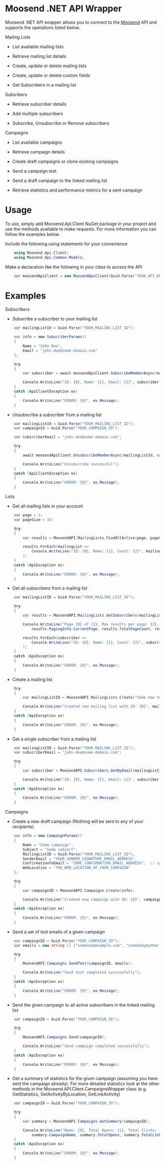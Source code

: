 Moosend .NET API Wrapper
=======

Moosend .NET API wrapper allows you to connect to the [Moosend](http://www.moosend.com) API and supports the operations listed below.

Mailing Lists

- List available mailing lists

- Retrieve mailing list details

- Create, update or delete mailing lists

- Create, update or delete custom fields

- Get Subscribers in a mailing list

Subsribers

- Retrieve subscriber details

- Add multiple subscribers

- Subscribe, Unsubscribe or Remove subscribers

Campaigns 

- List available campaigns

- Retrieve campaign details

- Create draft campaigns or clone existing campaigns

- Send a campaign test

- Send a draft campaign to the linked mailing list

- Retrieve statistics and performance metrics for a sent campaign



Usage
=======

To use, simply add Moosend.Api.Client NuGet package in your project and use the methods available to make requests. For more information you can follow the examples below.

Include the following using statements for your convenience

```c#
	using Moosend.Api.Client;
	using Moosend.Api.Common.Models;
```

Make a declaration like the following in your class to access the API

```c#
	var moosendApiClient = new MoosendApiClient(Guid.Parse("YOUR_API_KEY"));
```

Examples
=======

Subscribers

- Subscribe a subscriber to your mailing list

```c#
    var mailingListId = Guid.Parse("YOUR_MAILING_LIST_ID");

    var info = new SubscriberParams()
    {
        Name = "John Doe",
        Email = "john.doe@some-domain.com"
    };

    try
    {
        var subscriber = await moosendApiClient.SubscribeMemberAsync(mailingListId, info).ConfigureAwait(false);

        Console.WriteLine("ID: {0}, Name: {1}, Email: {2}", subscriber.Id, subscriber.Name, subscriber.Email);
    }
    catch (ApiClientException ex)
    {
        Console.WriteLine("ERROR: {0}", ex.Message);
    }
```

- Unsubscribe a subscriber from a mailing list

```c#
    var mailingListId = Guid.Parse("YOUR_MAILING_LIST_ID");
    var campaignId = Guid.Parse("YOUR_CAMPAIGN_ID");

    var subscriberEmail = "john.doe@some-domain.com";

    try
    {
        await moosendApiClient.UnsubscribeMemberAsync(mailingListId, campaignId, subscriberEmail).ConfigureAwait(false);

        Console.WriteLine("Unsubscribe successful");
    }
    catch (ApiClientException ex)
    {
        Console.WriteLine("ERROR: {0}", ex.Message);
    }
```

Lists

- Get all mailing lists in your account

```c#
    var page = 1;
    var pageSize = 10;

    try
    {
        var results = MoosendAPI.MailingLists.FindAllActive(page, pageSize);

        results.ForEach(mailingList =>
            Console.WriteLine("ID: {0}, Name: {1}, Count: {2}", mailingList.ID, mailingList.Name, mailingList.ActiveMemberCount)
        );
    }
    catch (ApiException ex)
    {
        Console.WriteLine("ERROR: {0}", ex.Message);
    }
```

- Get all subscribers from a mailing list

```c#
    var mailingListID = Guid.Parse("YOUR_MAILING_LIST_ID");

    try
    {
        var results = MoosendAPI.MailingLists.GetSubscribers(mailingListID, SubscribeType.Subscribed);

        Console.WriteLine("Page {0} of {1}, Max results per page: {2}, Total results: {3}", 
            results.PagingInfo.CurrentPage, results.TotalPageCount, results.PagingInfo.PageSize, results.TotalResults);

        results.ForEach(subscriber =>
            Console.WriteLine("ID: {0}, Name: {1}, Count: {2}", subscriber.ID, subscriber.Name, subscriber.Email)
        );
    }
    catch (ApiException ex)
    {
        Console.WriteLine("ERROR: {0}", ex.Message);
    }
```

- Create a mailing list

```c#
    try
    {
        var mailingListID = MoosendAPI.MailingLists.Create("Some new test list");

        Console.WriteLine("Created new mailing list with ID: {0}", mailingListID);
    }
    catch (ApiException ex)
    {
        Console.WriteLine("ERROR: {0}", ex.Message);
    }
```

- Get a single subscriber from a mailing list

```c#
    var mailingListID = Guid.Parse("YOUR_MAILING_LIST_ID");
    var subscriberEmail = "john.doe@some-domain.com";

    try
    {
        var subscriber = MoosendAPI.Subscribers.GetByEmail(mailingListID, subscriberEmail);

        Console.WriteLine("ID: {0}, Name: {1}, Email: {2}", subscriber.ID, subscriber.Name, subscriber.Email);
    }
    catch (ApiException ex)
    {
        Console.WriteLine("ERROR: {0}", ex.Message);
    }
```


Campaigns

- Create a new draft campaign (Nothing will be sent to any of your recipients)

```c#
    var info = new CampaignParams()
    {
        Name = "Some campaign",
        Subject = "Some subject",
        MailingListID = Guid.Parse("YOUR_MAILING_LIST_ID"),
        SenderEmail = "YOUR_SENDER_SIGNATURE_EMAIL_ADDRESS",
        ConfirmationToEmail = "SOME_CONFIRMATION_EMAIL_ADDRESS",  // optional
        WebLocation = "THE_WEB_LOCATION_OF_YOUR_CAMPAIGN"                
    };

    try
    {
        var campaignID = MoosendAPI.Campaigns.Create(info);

        Console.WriteLine("Created new campaign with ID: {0}", campaignID);
    }
    catch (ApiException ex)
    {
        Console.WriteLine("ERROR: {0}", ex.Message);
    }
```

- Send a set of test emails of a given campaign

```c#
    var campaignID = Guid.Parse("YOUR_CAMPAIGN_ID");
    var emails = new string [] {"someone@example.com", "somebody@other.com"};

    try
    {
        MoosendAPI.Campaigns.SendTest(campaignID, emails);

        Console.WriteLine("Send test completed successfully");
    }
    catch (ApiException ex)
    {
        Console.WriteLine("ERROR: {0}", ex.Message);
    }
```

- Send the given campaign to all active subscribers in the linked mailing list

```c#
    var campaignID = Guid.Parse("YOUR_CAMPAIGN_ID");

    try
    {
        MoosendAPI.Campaigns.Send(campaignID);

        Console.WriteLine("Send campaign completed successfully");
    }
    catch (ApiException ex)
    {
        Console.WriteLine("ERROR: {0}", ex.Message);
    }
```

- Get a summary of statistics for the given campaign (assuming you have sent the campaign already). For more detailed statistics look at the other methods in the Moosend.API.Client.CampaignsWrapper class (e.g. GetStatistics, GetActivityByLocation, GetLinkActivity)

```c#
    var campaignID = Guid.Parse("YOUR_CAMPAIGN_ID");

    try
    {
        var summary = MoosendAPI.Campaigns.GetSummary(campaignID);

        Console.WriteLine("Name: {0}, Total Opens: {1}, Total Clicks: {2}, Total Bounces: {3}", 
            summary.CampaignName, summary.TotalOpens, summary.TotalLinkClicks, summary.TotalBounces);
    }
    catch (ApiException ex)
    {
        Console.WriteLine("ERROR: {0}", ex.Message);
    }
```

